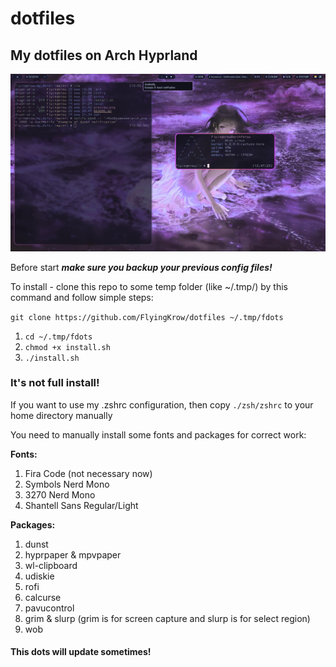 # dotfiles
## My dotfiles on Arch Hyprland

![What r u loocking for?)](./preview.png)

Before start ***make sure you backup your previous config files!***

To install - clone this repo to some temp folder (like ~/.tmp/) by this command and follow simple steps:

`git clone https://github.com/FlyingKrow/dotfiles ~/.tmp/fdots`

1. `cd ~/.tmp/fdots`
2. `chmod +x install.sh`
3. `./install.sh`

### It's not full install!

If you want to use my .zshrc configuration, then copy `./zsh/zshrc` to your home directory manually

You need to manually install some fonts and packages for correct work:

**Fonts:**
1. Fira Code (not necessary now)
2. Symbols Nerd Mono
3. 3270 Nerd Mono
4. Shantell Sans Regular/Light

**Packages:**
1. dunst
2. hyprpaper & mpvpaper
3. wl-clipboard
4. udiskie
5. rofi
6. calcurse
7. pavucontrol
8. grim & slurp (grim is for screen capture and slurp is for select region)
9. wob

#### This dots will update sometimes!
